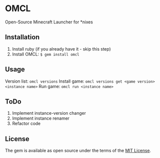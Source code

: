 # OMCL
Open-Source Minecraft Launcher for *nixes

## Installation

1. Install ruby (if you already have it - skip this step)
2. Install OMCL: `$ gem install omcl`

## Usage
Version list: `omcl versions`
Install game: `omcl versions get <game version> <instance name>`
Run game: `omcl run <instance name>`

## ToDo
1. Implement instance-version changer
2. Implement instance renamer
3. Refactor code

## License

The gem is available as open source under the terms of the [MIT License](http://opensource.org/licenses/MIT).

